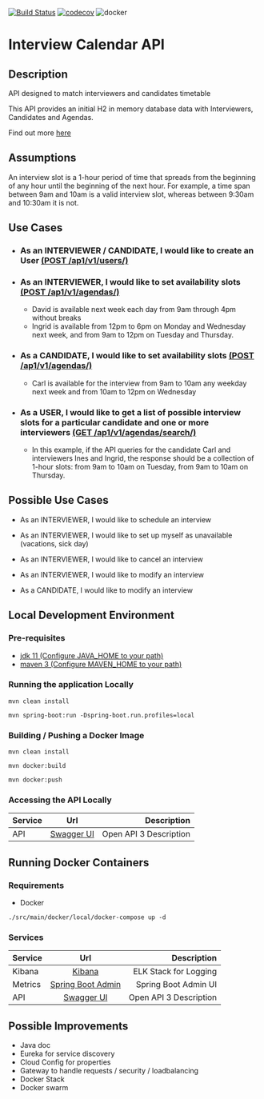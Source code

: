 [![Build Status](https://travis-ci.com/saleco/interview-calendar-api.svg?branch=master)](https://travis-ci.com/saleco/interview-calendar-api)
[![codecov](https://codecov.io/gh/saleco/interview-calendar-api/branch/master/graph/badge.svg?token=cvjdCr32aQ)](https://codecov.io/gh/saleco/interview-calendar-api)
![docker](https://img.shields.io/docker/v/saleco/interview-calendar-api)
# Interview Calendar API 
## Description 
API designed to match interviewers and candidates timetable

This API provides an initial H2 in memory database data with Interviewers, Candidates and Agendas.

Find out more [here](https://github.com/saleco/interview-calendar-api/blob/master/src/main/java/com/github/saleco/interview/calendar/api/boostrap/InterviewCalendarAPILoader.java)

## Assumptions
An interview slot is a 1-hour period of time that spreads from the beginning of any 
hour until the beginning of the next hour. For example, a time span between 9am and
10am is a valid interview slot, whereas between 9:30am and 10:30am it is not.

## Use Cases

- ### As an INTERVIEWER / CANDIDATE, I would like to create an User [(POST /ap1/v1/users/)](http://localhost:8080/swagger-ui/index.html?configUrl=/v3/api-docs/swagger-config#/Users's%20API/createUser)

- ### As an INTERVIEWER, I would like to set availability slots [(POST /ap1/v1/agendas/)](http://localhost:8080/swagger-ui/index.html?configUrl=/v3/api-docs/swagger-config#/Agendas's%20API/setupAgendaSlots)
    - David is available next week each day from 9am through 4pm without breaks
    - Ingrid is available from 12pm to 6pm on Monday and Wednesday next week, and from 9am to 12pm on Tuesday and Thursday.

- ### As a CANDIDATE, I would like to set availability slots [(POST /ap1/v1/agendas/)](http://localhost:8080/swagger-ui/index.html?configUrl=/v3/api-docs/swagger-config#/Agendas's%20API/setupAgendaSlots)
    - Carl is available for the interview from 9am to 10am any weekday next week and from 10am to 12pm on Wednesday 
    
- ### As a USER, I would like to get a list of possible interview slots for a particular candidate and one or more interviewers [(GET /ap1/v1/agendas/search/)](http://localhost:8080/swagger-ui/index.html?configUrl=/v3/api-docs/swagger-config#/Agendas's%20API/getAgendas) 
    - In this example, if the API queries for the candidate Carl and interviewers Ines and
      Ingrid, the response should be a collection of 1-hour slots: from 9am to 10am on
      Tuesday, from 9am to 10am on Thursday.
      
      
## Possible Use Cases

- As an INTERVIEWER, I would like to schedule an interview

- As an INTERVIEWER, I would like to set up myself as unavailable (vacations, sick day)

- As an INTERVIEWER, I would like to cancel an interview

- As an INTERVIEWER, I would like to modify an interview
  
- As a CANDIDATE, I would like to modify an interview

## Local Development Environment
### Pre-requisites
- [jdk 11 (Configure JAVA_HOME to your path)](https://www.oracle.com/pt/java/technologies/javase-jdk11-downloads.html)
- [maven 3 (Configure MAVEN_HOME to your path)](https://maven.apache.org/download.cgi)

### Running the application Locally
`mvn clean install`

`mvn spring-boot:run -Dspring-boot.run.profiles=local`

### Building / Pushing a Docker Image
`mvn clean install`

`mvn docker:build`

`mvn docker:push`

### Accessing the API Locally
| Service  |      Url                |  Description                             |
|----------|:-----------------------:|-----------------------------------------:|
| API      | [Swagger UI](http://localhost:8080/swagger-ui/index.html?configUrl=/v3/api-docs/swagger-config) | Open API 3 Description |

## Running Docker Containers
### Requirements
- Docker

`./src/main/docker/local/docker-compose up -d`

### Services

| Service  |      Url                |  Description                             |
|----------|:-----------------------:|-----------------------------------------:|
| Kibana   |  [Kibana](http://localhost:5601/) | ELK Stack for Logging |
| Metrics  |  [Spring Boot Admin](http://localhost:1111/wallboard) | Spring Boot Admin UI |
| API      | [Swagger UI](http://localhost:8080/swagger-ui/index.html?configUrl=/v3/api-docs/swagger-config) | Open API 3 Description |

## Possible Improvements
- Java doc
- Eureka for service discovery
- Cloud Config for properties
- Gateway to handle requests / security / loadbalancing
- Docker Stack  
- Docker swarm 
